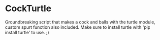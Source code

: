 # CockTurtle
Groundbreaking script that makes a cock and balls with the turtle module, custom spurt function also included.
Make sure to install turtle with 'pip install turtle' to use. ;)
